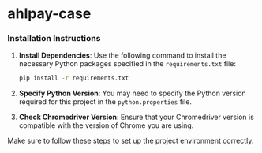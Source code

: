 # ahlpay-case
### Installation Instructions

1. **Install Dependencies**: Use the following command to install the necessary Python packages specified in the `requirements.txt` file:
    ```bash
    pip install -r requirements.txt
    ```

2. **Specify Python Version**: You may need to specify the Python version required for this project in the `python.properties` file.

3. **Check Chromedriver Version**: Ensure that your Chromedriver version is compatible with the version of Chrome you are using.

Make sure to follow these steps to set up the project environment correctly.
